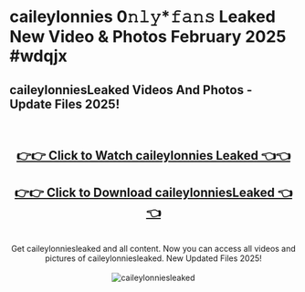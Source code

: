 # caileylonnies 0𝚗𝚕𝚢*𝚏𝚊𝚗𝚜 Leaked New Video & Photos February 2025 #wdqjx

<h2>caileylonniesLeaked Videos And Photos - Update Files 2025!</h2>
<br>
<div align="center">
<h2><a href="https://mediaupload.pro?title=caileylonnies&ref=11F" rel="nofollow">👉👉 Click to Watch caileylonnies Leaked 👈👈</a></h2>
<h2><a href="https://mediaupload.pro?title=caileylonnies&ref=11F" rel="nofollow">👉👉 Click to Download caileylonniesLeaked 👈👈</a></h2>
<br>
Get caileylonniesleaked and all content. Now you can access all videos and pictures of caileylonniesleaked. New Updated Files 2025!
<br>
<br>
<a href="https://mediaupload.pro?title=caileylonnies&ref=11F" rel="nofollow" data-target="animated-image.originalLink"><img src="https://i.ibb.co/Gkj2r4b/banner.png" alt="caileylonniesleaked" style="max-width: 100%; display: inline-block;" data-target="animated-image.originalImage"></a>
</div>
<br>

